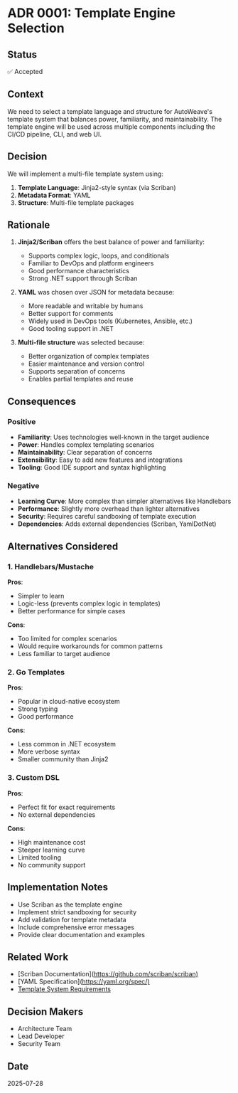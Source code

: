 # ADR 0001: Template Engine Selection

## Status

✅ Accepted

## Context

We need to select a template language and structure for AutoWeave's template system that balances power, familiarity,
and maintainability. The template engine will be used across multiple components including the CI/CD pipeline, CLI, and web UI.

## Decision

We will implement a multi-file template system using:

1. **Template Language**: Jinja2-style syntax (via Scriban)
2. **Metadata Format**: YAML
3. **Structure**: Multi-file template packages

## Rationale

1. **Jinja2/Scriban** offers the best balance of power and familiarity:
    - Supports complex logic, loops, and conditionals
    - Familiar to DevOps and platform engineers
    - Good performance characteristics
    - Strong .NET support through Scriban

1. **YAML** was chosen over JSON for metadata because:
    - More readable and writable by humans
    - Better support for comments
    - Widely used in DevOps tools (Kubernetes, Ansible, etc.)
    - Good tooling support in .NET

1. **Multi-file structure** was selected because:
    - Better organization of complex templates
    - Easier maintenance and version control
    - Supports separation of concerns
    - Enables partial templates and reuse

## Consequences

### Positive

- **Familiarity**: Uses technologies well-known in the target audience
- **Power**: Handles complex templating scenarios
- **Maintainability**: Clear separation of concerns
- **Extensibility**: Easy to add new features and integrations
- **Tooling**: Good IDE support and syntax highlighting

### Negative

- **Learning Curve**: More complex than simpler alternatives like Handlebars
- **Performance**: Slightly more overhead than lighter alternatives
- **Security**: Requires careful sandboxing of template execution
- **Dependencies**: Adds external dependencies (Scriban, YamlDotNet)

## Alternatives Considered

### 1. Handlebars/Mustache

**Pros**:

- Simpler to learn
- Logic-less (prevents complex logic in templates)
- Better performance for simple cases

**Cons**:

- Too limited for complex scenarios
- Would require workarounds for common patterns
- Less familiar to target audience

### 2. Go Templates

**Pros**:

- Popular in cloud-native ecosystem
- Strong typing
- Good performance

**Cons**:

- Less common in .NET ecosystem
- More verbose syntax
- Smaller community than Jinja2

### 3. Custom DSL

**Pros**:

- Perfect fit for exact requirements
- No external dependencies

**Cons**:

- High maintenance cost
- Steeper learning curve
- Limited tooling
- No community support

## Implementation Notes

- Use Scriban as the template engine
- Implement strict sandboxing for security
- Add validation for template metadata
- Include comprehensive error messages
- Provide clear documentation and examples

## Related Work

- [Scriban Documentation](<https://github.com/scriban/scriban)>
- [YAML Specification](<https://yaml.org/spec/)>
- [Template System Requirements](./../template_engine.md)

## Decision Makers

- Architecture Team
- Lead Developer
- Security Team

## Date

2025-07-28
